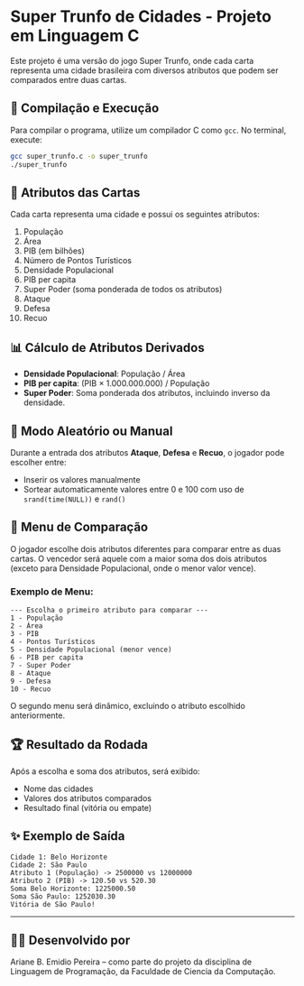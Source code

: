 
# Super Trunfo de Cidades - Projeto em Linguagem C

Este projeto é uma versão do jogo Super Trunfo, onde cada carta representa uma cidade brasileira com diversos atributos que podem ser comparados entre duas cartas.

## 🔧 Compilação e Execução

Para compilar o programa, utilize um compilador C como `gcc`. No terminal, execute:

```bash
gcc super_trunfo.c -o super_trunfo
./super_trunfo
```


## 🧩 Atributos das Cartas

Cada carta representa uma cidade e possui os seguintes atributos:

1. População
2. Área
3. PIB (em bilhões)
4. Número de Pontos Turísticos
5. Densidade Populacional
6. PIB per capita
7. Super Poder (soma ponderada de todos os atributos)
8. Ataque
9. Defesa
10. Recuo

## 📊 Cálculo de Atributos Derivados

- **Densidade Populacional**: População / Área
- **PIB per capita**: (PIB × 1.000.000.000) / População
- **Super Poder**: Soma ponderada dos atributos, incluindo inverso da densidade.

## 🎲 Modo Aleatório ou Manual

Durante a entrada dos atributos **Ataque**, **Defesa** e **Recuo**, o jogador pode escolher entre:

- Inserir os valores manualmente
- Sortear automaticamente valores entre 0 e 100 com uso de `srand(time(NULL))` e `rand()`

## 📌 Menu de Comparação

O jogador escolhe dois atributos diferentes para comparar entre as duas cartas. O vencedor será aquele com a maior soma dos dois atributos (exceto para Densidade Populacional, onde o menor valor vence).

### Exemplo de Menu:

```
--- Escolha o primeiro atributo para comparar ---
1 - População
2 - Área
3 - PIB
4 - Pontos Turísticos
5 - Densidade Populacional (menor vence)
6 - PIB per capita
7 - Super Poder
8 - Ataque
9 - Defesa
10 - Recuo
```

O segundo menu será dinâmico, excluindo o atributo escolhido anteriormente.

## 🏆 Resultado da Rodada

Após a escolha e soma dos atributos, será exibido:

- Nome das cidades
- Valores dos atributos comparados
- Resultado final (vitória ou empate)

## ✨ Exemplo de Saída

```
Cidade 1: Belo Horizonte
Cidade 2: São Paulo
Atributo 1 (População) -> 2500000 vs 12000000
Atributo 2 (PIB) -> 120.50 vs 520.30
Soma Belo Horizonte: 1225000.50
Soma São Paulo: 1252030.30
Vitória de São Paulo!
```

---

 ## 👩‍💻 Desenvolvido por
 Ariane B. Emidio Pereira – como parte do projeto da disciplina de Linguagem de Programação, da Faculdade de Ciencia da Computação.
